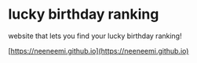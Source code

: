 # lucky birthday ranking

website that lets you find your lucky birthday ranking!

[https://neeneemi.github.io](https://neeneemi.github.io)
